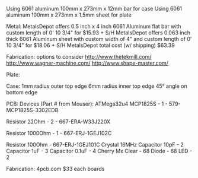 Using 6061 aluminum 100mm x 273mm x 12mm bar for case
Using 6061 aluminum 100mm x 273mm x 1.5mm sheet for plate

Metal:
MetalsDepot offers 0.5 inch x 4 inch 6061 Aluminum flat bar with custom length of 0' 10 3/4" for $15.93 + S/H
MetalsDepot offers 0.063 inch thick 6061 Aluminum sheet with custom width of 4" and custom length of 0' 10 3/4" for $18.06 + S/H
MetalsDepot total cost (w/ shipping) $63.39

Fabrication:
options to consider
http://www.thetekmill.com/
http://www.wagner-machine.com/
http://www.shape-master.com/

Plate:

Case:
1mm radius outer top edge
6mm radius inner top edge
45° angle on bottom edge

PCB:
Devices (Part # from Mouser):
ATMega32u4
MCP1825S - 1 - 579-MCP1825S-3302EDB

Resistor 22Ohm - 2 - 667-ERA-W33J220X

Resistor 1000Ohm - 1 - 667-ERJ-1GEJ102C

Resistor 100Ohm - 667-ERJ-1GEJ101C
Crystal 16MHz
Capacitor 10pF - 2
Capacitor 1uF - 3
Capacitor 0.1uF - 4
Cherry Mx Clear - 68
Diode - 68
LED - 2


Fabrication:
4pcb.com $33 each boards
